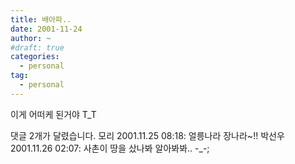 ```yaml
---
title: 배아파..
date: 2001-11-24
author: ~
#draft: true
categories:
  - personal
tag:
  - personal
---
```




이게 어떠케 된거야
T_T


 댓글  2개가 달렸습니다.
 모리 2001.11.25 08:18: 
얼릉나라 장나라~!!
 박선우 2001.11.26 02:07: 
사촌이 땅을 샀나봐 알아봐봐.. -_-;




